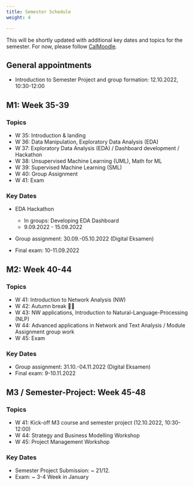```yaml
---
title: Semester Schedule
weight: 4

---
```


This will be shortly updated with additional key dates and topics for the semester. For now, please follow [CalMoodle](https://www.moodle.aau.dk/local/planning/calendar.php?fid=1710).



## General appointments

* Introduction to Semester Project and group formation: 12.10.2022, 10:30-12:00


## M1: Week 35-39

### Topics

* W 35: Introduction & landing
* W 36: Data Manipulation, Exploratory Data Analysis (EDA)
* W 37: Exploratory Data Analysis (EDA) / Dashboard development / Hackathon
* W 38: Unsupervised Machine Learning (UML), Math for ML
* W 39: Supervised Machine Learning (SML)
* W 40: Group Assignment
* W 41: Exam

   
### Key Dates

* EDA Hackathon
   * In groups: Developing EDA Dashboard
   * 9.09.2022 - 15.09.2022

* Group assignment: 30.09.-05.10.2022 (Digital Eksamen)
* Final exam: 10-11.09.2022
  

## M2: Week 40-44

### Topics

* W 41: Introduction to Network Analysis (NW)
* W 42: Autumn break 🎉🍁
* W 43: NW applications, Introduction to Natural-Language-Processing (NLP)
* W 44: Advanced applications in Network and Text Analysis / Module Assignment group work
* W 45: Exam
   
### Key Dates

* Group assignment: 31.10.-04.11.2022 (Digital Eksamen)
* Final exam: 9-10.11.2022
  
## M3 / Semester-Project: Week 45-48

### Topics

* W 41: Kick-off M3 course and semester project (12.10.2022, 10:30-12:00)
* W 44: Strategy and Business Modelling Workshop
* W 45: Project Management Workshop

### Key Dates

* Semester Project Submission: ~ 21/12.
* Exam: ~ 3-4 Week in January
